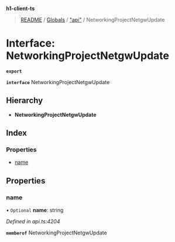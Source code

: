**h1-client-ts**

> [README](../README.md) / [Globals](../globals.md) / ["api"](../modules/_api_.md) / NetworkingProjectNetgwUpdate

# Interface: NetworkingProjectNetgwUpdate

**`export`** 

**`interface`** NetworkingProjectNetgwUpdate

## Hierarchy

* **NetworkingProjectNetgwUpdate**

## Index

### Properties

* [name](_api_.networkingprojectnetgwupdate.md#name)

## Properties

### name

• `Optional` **name**: string

*Defined in api.ts:4204*

**`memberof`** NetworkingProjectNetgwUpdate
